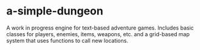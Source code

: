 # a-simple-dungeon

A work in progress engine for text-based adventure games. Includes basic classes for players, enemies, items, weapons, etc. and a grid-based map system that uses functions to call new locations.

